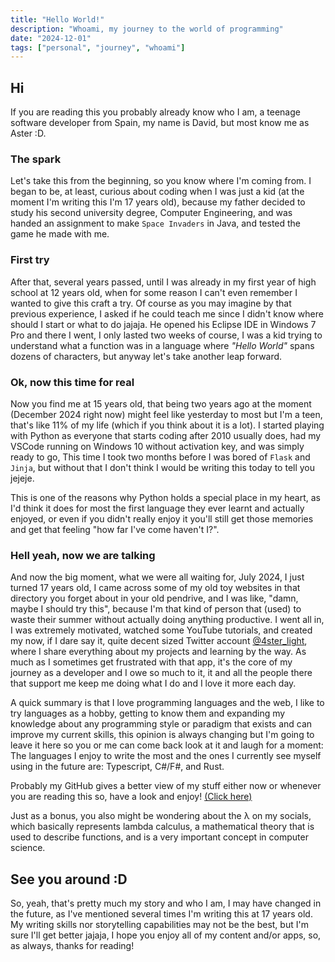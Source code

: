 ```yaml
---
title: "Hello World!"
description: "Whoami, my journey to the world of programming"
date: "2024-12-01"
tags: ["personal", "journey", "whoami"]
---
```


## Hi

If you are reading this you probably already know who I am, a teenage software developer from Spain,
my name is David, but most know me as Aster :D.

### The spark

Let's take this from the beginning, so you know where I'm coming from. I began to be, at least,
curious about coding when I was just a kid (at the moment I'm writing this I'm 17 years old),
because my father decided to study his second university degree, Computer Engineering, and was
handed an assignment to make `Space Invaders` in Java, and tested the game he made with me.

### First try

After that, several years passed, until I was already in my first year of high school at 12 years
old, when for some reason I can't even remember I wanted to give this craft a try. Of course as you
may imagine by that previous experience, I asked if he could teach me since I didn't know where
should I start or what to do jajaja. He opened his Eclipse IDE in Windows 7 Pro and there I went, I
only lasted two weeks of course, I was a kid trying to understand what a function was in a language
where _"Hello World"_ spans dozens of characters, but anyway let's take another leap forward.

### Ok, now this time for real

Now you find me at 15 years old, that being two years ago at the moment (December 2024 right now)
might feel like yesterday to most but I'm a teen, that's like 11% of my life (which if you think
about it is a lot). I started playing with Python as everyone that starts coding after 2010 usually
does, had my VSCode running on Windows 10 without activation key, and was simply ready to go, This
time I took two months before I was bored of `Flask` and `Jinja`, but without that I don't think I
would be writing this today to tell you jejeje.

This is one of the reasons why Python holds a special place in my heart, as I'd think it does for
most the first language they ever learnt and actually enjoyed, or even if you didn't really enjoy it
you'll still get those memories and get that feeling "how far I've come haven't I?".

### Hell yeah, now we are talking

And now the big moment, what we were all waiting for, July 2024, I just turned 17 years old, I came
across some of my old toy websites in that directory you forget about in your old pendrive, and I
was like, "damn, maybe I should try this", because I'm that kind of person that (used) to waste
their summer without actually doing anything productive. I went all in, I was extremely motivated,
watched some YouTube tutorials, and created my now, if I dare say it, quite decent sized Twitter
account [@4ster_light](https://x.com/4ster_light), where I share everything about my projects and
learning by the way. As much as I sometimes get frustrated with that app, it's the core of my
journey as a developer and I owe so much to it, it and all the people there that support me keep me
doing what I do and I love it more each day.

A quick summary is that I love programming languages and the web, I like to try languages as a
hobby, getting to know them and expanding my knowledge about any programming style or paradigm that
exists and can improve my current skills, this opinion is always changing but I'm going to leave it
here so you or me can come back look at it and laugh for a moment: The languages I enjoy to write
the most and the ones I currently see myself using in the future are: Typescript, C#/F#, and Rust.

Probably my GitHub gives a better view of my stuff either now or whenever you are reading this so,
have a look and enjoy! [(Click here)](https://github.com/4ster-light)

Just as a bonus, you also might be wondering about the λ on my socials, which basically represents
lambda calculus, a mathematical theory that is used to describe functions, and is a very important
concept in computer science.

## See you around :D

So, yeah, that's pretty much my story and who I am, I may have changed in the future, as I've
mentioned several times I'm writing this at 17 years old. My writing skills nor storytelling
capabilities may not be the best, but I'm sure I'll get better jajaja, I hope you enjoy all of my
content and/or apps, so, as always, thanks for reading!

